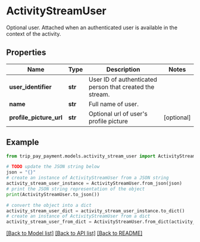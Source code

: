 # ActivityStreamUser

Optional user. Attached when an authenticated user is available in the context of the activity.

## Properties

Name | Type | Description | Notes
------------ | ------------- | ------------- | -------------
**user_identifier** | **str** | User ID of authenticated person that created the stream. | 
**name** | **str** | Full name of user. | 
**profile_picture_url** | **str** | Optional url of user&#39;s profile picture | [optional] 

## Example

```python
from trip_pay_payment.models.activity_stream_user import ActivityStreamUser

# TODO update the JSON string below
json = "{}"
# create an instance of ActivityStreamUser from a JSON string
activity_stream_user_instance = ActivityStreamUser.from_json(json)
# print the JSON string representation of the object
print(ActivityStreamUser.to_json())

# convert the object into a dict
activity_stream_user_dict = activity_stream_user_instance.to_dict()
# create an instance of ActivityStreamUser from a dict
activity_stream_user_from_dict = ActivityStreamUser.from_dict(activity_stream_user_dict)
```
[[Back to Model list]](../README.md#documentation-for-models) [[Back to API list]](../README.md#documentation-for-api-endpoints) [[Back to README]](../README.md)


